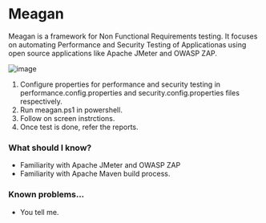 Meagan
=======================

Meagan is a framework for Non Functional Requirements testing. It focuses on automating Performance and Security Testing of Applicationas using open source applications like Apache JMeter and OWASP ZAP.

![image](https://user-images.githubusercontent.com/9886686/129447789-499ce105-2da7-4b6f-8ce6-b651668ce93e.png)

1. Configure properties for performance and security testing in performance.config.properties and security.config.properties files respectively.
2. Run meagan.ps1 in powershell.
3. Follow on screen instrctions.
4. Once test is done, refer the reports.

### What should I know?

- Familiarity with Apache JMeter and OWASP ZAP
- Familiarity with Apache Maven build process.

### Known problems...

- You tell me.
